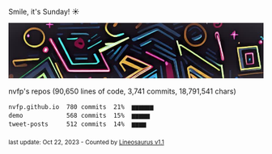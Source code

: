 Smile, it's Sunday! ☀️

![banner](https://github.com/nvfp/nvfp/raw/main/assets/banner.jpg)

nvfp's repos (90,650 lines of code, 3,741 commits, 18,791,541 chars)

```txt
nvfp.github.io  780 commits  21%  ▆▆▆▆▆▆
demo            568 commits  15%  ▆▆▆▆▆
tweet-posts     512 commits  14%  ▆▆▆▆
```

<sub>last update: Oct 22, 2023 - Counted by [Lineosaurus v1.1](https://github.com/Lineosaurus/Lineosaurus)</sub>